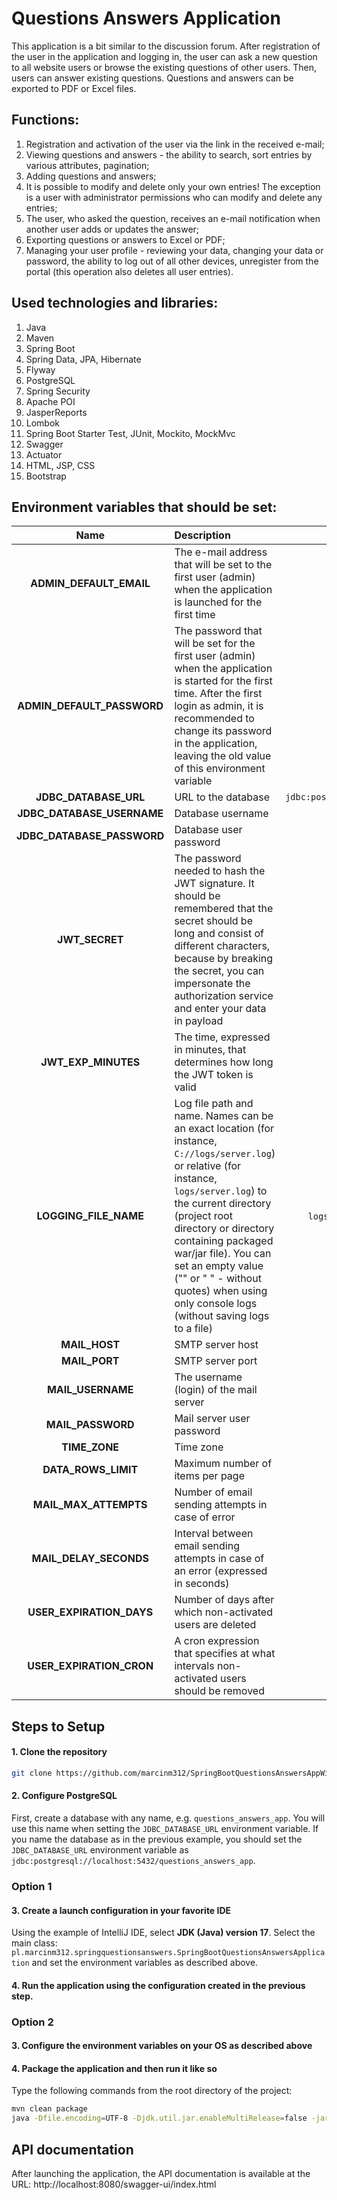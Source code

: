 # Questions Answers Application

This application is a bit similar to the discussion forum. After registration of the user in the application and logging in, the user can ask a new question to all website users or browse the existing questions of other users. Then, users can answer existing questions. Questions and answers can be exported to PDF or Excel files.

## Functions:
1. Registration and activation of the user via the link in the received e-mail;
2. Viewing questions and answers - the ability to search, sort entries by various attributes, pagination;
3. Adding questions and answers;
4. It is possible to modify and delete only your own entries! The exception is a user with administrator permissions who can modify and delete any entries;
5. The user, who asked the question, receives an e-mail notification when another user adds or updates the answer;
6. Exporting questions or answers to Excel or PDF;
7. Managing your user profile - reviewing your data, changing your data or password, the ability to log out of all other devices, unregister from the portal (this operation also deletes all user entries).

## Used technologies and libraries:
1. Java
2. Maven
3. Spring Boot
4. Spring Data, JPA, Hibernate
5. Flyway
6. PostgreSQL
7. Spring Security
8. Apache POI
9. JasperReports
10. Lombok
11. Spring Boot Starter Test, JUnit, Mockito, MockMvc
12. Swagger
13. Actuator
14. HTML, JSP, CSS
15. Bootstrap

## Environment variables that should be set:

|            Name            | Description                                                                                                                                                                                                                                                                                                                                                      |                  Example value                   |  Default value  |
|:--------------------------:|:-----------------------------------------------------------------------------------------------------------------------------------------------------------------------------------------------------------------------------------------------------------------------------------------------------------------------------------------------------------------|:------------------------------------------------:|:---------------:|
|  **ADMIN_DEFAULT_EMAIL**   | The e-mail address that will be set to the first user (admin) when the application is launched for the first time                                                                                                                                                                                                                                                |                `abcd@example.com`                |                 |
| **ADMIN_DEFAULT_PASSWORD** | The password that will be set for the first user (admin) when the application is started for the first time. After the first login as admin, it is recommended to change its password in the application, leaving the old value of this environment variable                                                                                                     |                    `password`                    |     `admin`     |
|   **JDBC_DATABASE_URL**    | URL to the database                                                                                                                                                                                                                                                                                                                                              | `jdbc:postgresql://localhost:5432/database_name` |                 |
| **JDBC_DATABASE_USERNAME** | Database username                                                                                                                                                                                                                                                                                                                                                |                    `postgres`                    |                 |
| **JDBC_DATABASE_PASSWORD** | Database user password                                                                                                                                                                                                                                                                                                                                           |                  `yourPassword`                  |                 |
|       **JWT_SECRET**       | The password needed to hash the JWT signature. It should be remembered that the secret should be long and consist of different characters, because by breaking the secret, you can impersonate the authorization service and enter your data in payload                                                                                                          |                `1234password5678`                |                 |
|    **JWT_EXP_MINUTES**     | The time, expressed in minutes, that determines how long the JWT token is valid                                                                                                                                                                                                                                                                                  |                       `30`                       |      `60`       |
|   **LOGGING_FILE_NAME**    | Log file path and name. Names can be an exact location (for instance, `C://logs/server.log`) or relative (for instance, `logs/server.log`) to the current directory (project root directory or directory containing packaged war/jar file). You can set an empty value ("" or " " - without quotes) when using only console logs (without saving logs to a file) |  `logs/server.log`, `C://logs/server.log`, ` `   |                 |
|       **MAIL_HOST**        | SMTP server host                                                                                                                                                                                                                                                                                                                                                 |               `smtp.office365.com`               |                 |
|       **MAIL_PORT**        | SMTP server port                                                                                                                                                                                                                                                                                                                                                 |                      `587`                       |                 |
|     **MAIL_USERNAME**      | The username (login) of the mail server                                                                                                                                                                                                                                                                                                                          |             `example.user@abcde.com`             |                 |
|     **MAIL_PASSWORD**      | Mail server user password                                                                                                                                                                                                                                                                                                                                        |                  `yourPassword`                  |                 |
|       **TIME_ZONE**        | Time zone                                                                                                                                                                                                                                                                                                                                                        |                 `Europe/Warsaw`                  | `Europe/Warsaw` |
|    **DATA_ROWS_LIMIT**     | Maximum number of items per page                                                                                                                                                                                                                                                                                                                                 |                      `6000`                      |     `5000`      |
|   **MAIL_MAX_ATTEMPTS**    | Number of email sending attempts in case of error                                                                                                                                                                                                                                                                                                                |                       `10`                       |       `5`       |
|   **MAIL_DELAY_SECONDS**   | Interval between email sending attempts in case of an error (expressed in seconds)                                                                                                                                                                                                                                                                               |                       `10`                       |      `15`       |
|  **USER_EXPIRATION_DAYS**  | Number of days after which non-activated users are deleted                                                                                                                                                                                                                                                                                                       |                       `1`                        |       `7`       |
|  **USER_EXPIRATION_CRON**  | A cron expression that specifies at what intervals non-activated users should be removed                                                                                                                                                                                                                                                                         |                  `0 0 4 ? * *`                   |  `0 0 4 ? * *`  |

## Steps to Setup

#### 1. Clone the repository

```bash
git clone https://github.com/marcinm312/SpringBootQuestionsAnswersAppWithApi.git
```

#### 2. Configure PostgreSQL

First, create a database with any name, e.g. `questions_answers_app`. You will use this name when setting the `JDBC_DATABASE_URL` environment variable. If you name the database as in the previous example, you should set the `JDBC_DATABASE_URL` environment variable as `jdbc:postgresql://localhost:5432/questions_answers_app`.

### Option 1

#### 3. Create a launch configuration in your favorite IDE

Using the example of IntelliJ IDE, select **JDK (Java) version 17**. Select the main class: `pl.marcinm312.springquestionsanswers.SpringBootQuestionsAnswersApplication` and set the environment variables as described above.

#### 4. Run the application using the configuration created in the previous step.

### Option 2

#### 3. Configure the environment variables on your OS as described above

#### 4. Package the application and then run it like so

Type the following commands from the root directory of the project:
```bash
mvn clean package
java -Dfile.encoding=UTF-8 -Djdk.util.jar.enableMultiRelease=false -jar target/spring-boot-questions-answers-0.0.1-SNAPSHOT.war
```

## API documentation
After launching the application, the API documentation is available at the URL:
http://localhost:8080/swagger-ui/index.html
